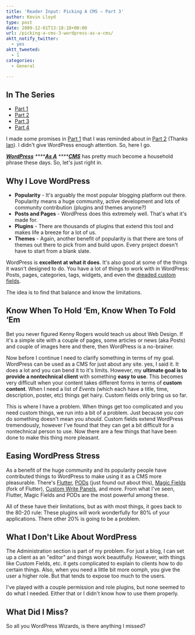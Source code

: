```yaml
---
title: 'Reader Input: Picking A CMS – Part 3'
author: Kevin Lloyd
type: post
date: 2009-12-01T13:18:18+00:00
url: /picking-a-cms-3-wordpress-as-a-cms/
aktt_notify_twitter:
  - yes
aktt_tweeted:
  - 1
categories:
  - General

---
```

## In The Series

  * [Part 1][1]
  * [Part 2][2]
  * [Part 3][3]
  * [Part 4][4]

I made some promises in [Part 1][1] that I was reminded about in [Part 2][2] (Thanks [Ian][5]). I didn't give WordPress enough attention. So, here I go.

_[**WordPress**][6] ****[**As A**][7] ****[**CMS**][7]_ has pretty much become a household phrase these days. So, let's just right in.

## Why I Love WordPress

  * **Popularity** - It's arguably the most popular blogging platform out there. Popularity means a huge community, active development and lots of community contribution (plugins and themes anyone?)
  * **Posts and Pages** - WordPress does this extremely well. That's what it's made for.
  * **Plugins** - There are thousands of plugins that extend this tool and makes life a breeze for a lot of us.
  * **Themes** - Again, another benefit of popularity is that there are tons of themes out there to pick from and build upon. Every project doesn't have to start from a blank slate.

WordPress is **excellent at what it does**. It's also good at some of the things it wasn't designed to do. You have a lot of things to work with in WordPress: Posts, pages, categories, tags, widgets, and even the [dreaded custom fields][8].

The idea is to find that balance and know the limitations.

## Know When To Hold &#8216;Em, Know When To Fold &#8216;Em

Bet you never figured Kenny Rogers would teach us about Web Design. If it's a simple site with a couple of pages, some articles or news (aka Posts) and couple of images here and there, then WordPress is a no-brainer.

Now before I continue I need to clarify something in terms of my goal. WordPress can be used as a CMS for just about any site. yes, I said it. It does a lot and you can bend it to it's limits. However, my **ultimate goal is to provide a nontechnical client** with something **easy to use**. This becomes very difficult when your content takes different forms in terms of **custom content**. When I need a list of _Events_ (which each have a title, time, description, poster, etc) things get hairy. Custom fields only bring us so far.

This is where I have a problem. When things get too complicated and you need custom things, we run into a bit of a problem. Just because you _can_ do something doesn't mean you _should_. Custom fields extend WordPress tremendously, however I've found that they can get a bit difficult for a nontechnical person to use. Now there are a few things that have been done to make this thing more pleasant.

## Easing WordPress Stress

As a benefit of the huge community and its popularity people have contributed things to WordPress to make using it as a CMS more pleasurable. There's [Flutter][9], [PODs][10] (just found out about this), [Magic Fields][11] (fork of Flutter), [Custom Write Panels][12], and more. From what I've seen, Flutter, Magic Fields and PODs are the most powerful among these.

All of these have their limitations, but as with most things, it goes back to the 80-20 rule: These plugins will work wonderfully for 80% of your applications. There other 20% is going to be a problem.

## What I Don't Like About WordPress

The Administration section is part of my problem. For just a blog, I can set up a client as an "editor" and things work beautifully. However, with things like Custom Fields, etc. it gets complicated to explain to clients how to do certain things. Also, when you need a little bit more oomph, you give the user a higher role. But that tends to expose too much to the users.

I've played with a couple permission and role plugins, but none seemed to do what I needed. Either that or I didn't know how to use them properly.

## What Did I Miss?

So all you WordPress Wizards, is there anything I missed?

 [1]: https://webdevelopment2.com/picking-a-cms-part-1/
 [2]: https://webdevelopment2.com/picking-a-cms-2-new-standards/
 [3]: https://webdevelopment2.com/picking-a-cms-3-wordpress-as-a-cms/
 [4]: /picking-cms-4-looking-at-drupal
 [5]: https://webdevelopment2.com/picking-a-cms-2-new-standards/#comment-28065
 [6]: http://www.noupe.com/wordpress/powerful-cms-using-wordpress.html
 [7]: http://www.idesignstudios.com/blog/web-design/wordpress-as-cms/
 [8]: http://codex.wordpress.org/Custom_Fields
 [9]: http://flutter.freshout.us/
 [10]: http://pods.uproot.us/
 [11]: http://magicfields.org/
 [12]: http://wefunction.com/2009/10/revisited-creating-custom-write-panels-in-wordpress/
